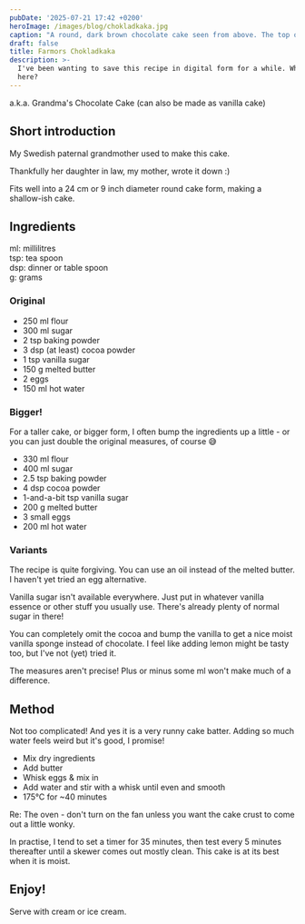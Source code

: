 ```yaml
---
pubDate: '2025-07-21 17:42 +0200'
heroImage: /images/blog/chokladkaka.jpg
caption: "A round, dark brown chocolate cake seen from above. The top of the cake shows some gently bumpy texture. It is decorated with gold and silver piped stars or sparkles."
draft: false
title: Farmors Chokladkaka
description: >-
  I've been wanting to save this recipe in digital form for a while. Why not
  here?
---
```

a.k.a. Grandma's Chocolate Cake
(can also be made as vanilla cake)

## Short introduction 

My Swedish paternal grandmother used to make this cake.

Thankfully her daughter in law, my mother, wrote it down :)

Fits well into a 24 cm or 9 inch diameter round cake form, making a shallow-ish cake. 

## Ingredients 

ml: millilitres  
tsp: tea spoon  
dsp: dinner or table spoon  
g: grams  

### Original 

- 250 ml flour
- 300 ml sugar
- 2 tsp baking powder
- 3 dsp (at least) cocoa powder
- 1 tsp vanilla sugar
- 150 g melted butter
- 2 eggs
- 150 ml hot water

### Bigger!

For a taller cake, or bigger form, I often bump the ingredients up a little - or you can just double the original measures, of course 😅

- 330 ml flour
- 400 ml sugar
- 2.5 tsp baking powder
- 4 dsp cocoa powder
- 1-and-a-bit tsp vanilla sugar
- 200 g melted butter
- 3 small eggs
- 200 ml hot water

### Variants

The recipe is quite forgiving. You can use an oil instead of the melted butter. I haven't yet tried an egg alternative.

Vanilla sugar isn't available everywhere. Just put in whatever vanilla essence or other stuff you usually use. There's already plenty of normal sugar in there!

You can completely omit the cocoa and bump the vanilla to get a nice moist vanilla sponge instead of chocolate. I feel like adding lemon might be tasty too, but I've not (yet) tried it.

The measures aren't precise! Plus or minus some ml won't make much of a difference.

## Method

Not too complicated! And yes it is a very runny cake batter. Adding so much water feels weird but it's good, I promise!

- Mix dry ingredients
- Add butter
- Whisk eggs & mix in
- Add water and stir with a whisk until even and smooth
- 175°C for ~40 minutes

Re: The oven - don't turn on the fan unless you want the cake crust to come out a little wonky.

In practise, I tend to set a timer for 35 minutes, then test every 5 minutes thereafter until a skewer comes out mostly clean. This cake is at its best when it is moist.

## Enjoy!

Serve with cream or ice cream.
